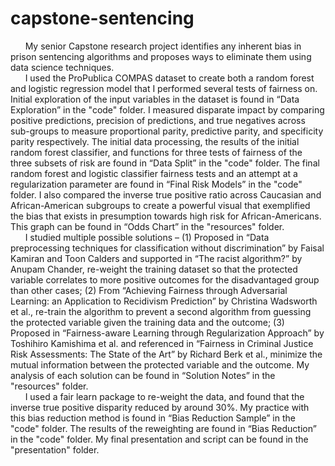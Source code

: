 # capstone-sentencing
&nbsp;&nbsp;&nbsp;&nbsp;&nbsp;&nbsp;My senior Capstone research project identifies any inherent bias in prison sentencing algorithms and proposes ways to eliminate them using data science techniques.  
&nbsp;&nbsp;&nbsp;&nbsp;&nbsp;&nbsp;I used the ProPublica COMPAS dataset to create both a random forest and logistic regression model that I performed several tests of fairness on. Initial exploration of the input variables in the dataset is found in “Data Exploration” in the "code" folder. I measured disparate impact by comparing positive predictions, precision of predictions, and true negatives across sub-groups to measure proportional parity, predictive parity, and specificity parity respectively. The initial data processing, the results of the initial random forest classifier, and functions for three tests of fairness of the three subsets of risk are found in “Data Split” in the "code" folder. The final random forest and logistic classifier fairness tests and an attempt at a regularization parameter are found in “Final Risk Models” in the "code" folder. I also compared the inverse true positive ratio across Caucasian and African-American subgroups to create a powerful visual that exemplified the bias that exists in presumption towards high risk for African-Americans. This graph can be found in “Odds Chart” in the "resources" folder.  
&nbsp;&nbsp;&nbsp;&nbsp;&nbsp;&nbsp;I studied multiple possible solutions – (1) Proposed in “Data preprocessing techniques for classification without discrimination” by Faisal Kamiran and Toon Calders and supported in “The racist algorithm?” by Anupam Chander, re-weight the training dataset so that the protected variable correlates to more positive outcomes for the disadvantaged group than other cases; (2) From “Achieving Fairness through Adversarial Learning: an Application to Recidivism Prediction” by Christina Wadsworth et al., re-train the algorithm to prevent a second algorithm from guessing the protected variable given the training data and the outcome; (3) Proposed in “Fairness-aware Learning through Regularization Approach” by Toshihiro Kamishima et al. and referenced in “Fairness in Criminal Justice Risk Assessments: The State of the Art” by Richard Berk et al., minimize the mutual information between the protected variable and the outcome. My analysis of each solution can be found in “Solution Notes” in the "resources" folder.  
&nbsp;&nbsp;&nbsp;&nbsp;&nbsp;&nbsp;I used a fair learn package to re-weight the data, and found that the inverse true positive disparity reduced by around 30%. My practice with this bias reduction method is found in “Bias Reduction Sample” in the "code" folder. The results of the reweighting are found in “Bias Reduction” in the "code" folder. My final presentation and script can be found in the "presentation" folder.  
